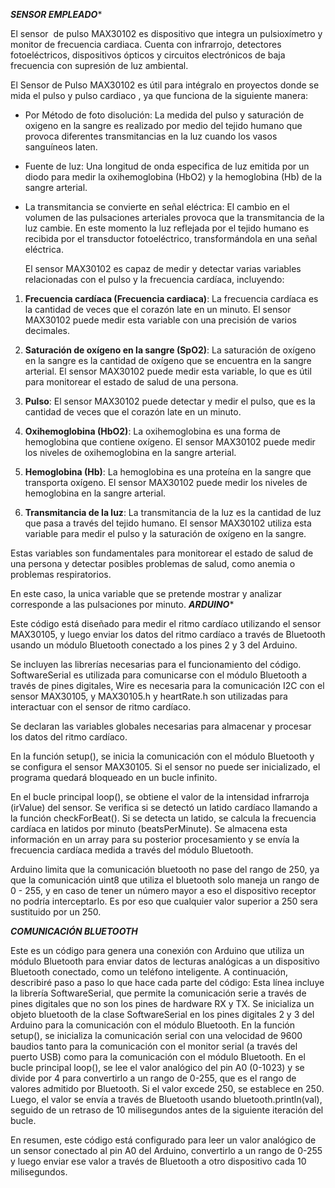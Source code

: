 *****SENSOR EMPLEADO******

El sensor  de pulso MAX30102 es dispositivo que integra un pulsioxímetro y  monitor de frecuencia cardiaca. Cuenta con infrarrojo, detectores fotoeléctricos, dispositivos ópticos y circuitos electrónicos de baja frecuencia con supresión de luz ambiental. 

El Sensor de Pulso MAX30102 es útil para intégralo en proyectos donde se mida el pulso y pulso cardiaco , ya que funciona de la siguiente manera:
* Por Método de foto disolución: La medida del pulso y saturación de oxigeno en la sangre es realizado por medio del tejido humano que provoca diferentes transmitancias en la luz cuando los vasos sanguíneos laten.
* Fuente de luz: Una longitud de onda especifica de luz emitida por un diodo para medir la oxihemoglobina (HbO2) y la hemoglobina (Hb) de la sangre arterial.
* La transmitancia se convierte en señal eléctrica: El cambio en el volumen de las pulsaciones arteriales provoca que la transmitancia de la luz cambie. En este momento la luz reflejada por el tejido humano es recibida por el transductor fotoeléctrico, transformándola en una señal eléctrica.

  El sensor MAX30102 es capaz de medir y detectar varias variables relacionadas con el pulso y la frecuencia cardíaca, incluyendo:

1. **Frecuencia cardíaca (Frecuencia cardiaca)**: La frecuencia cardíaca es la cantidad de veces que el corazón late en un minuto. El sensor MAX30102 puede medir esta variable con una precisión de varios decimales.

2. **Saturación de oxígeno en la sangre (SpO2)**: La saturación de oxígeno en la sangre es la cantidad de oxígeno que se encuentra en la sangre arterial. El sensor MAX30102 puede medir esta variable, lo que es útil para monitorear el estado de salud de una persona.

3. **Pulso**: El sensor MAX30102 puede detectar y medir el pulso, que es la cantidad de veces que el corazón late en un minuto.

4. **Oxihemoglobina (HbO2)**: La oxihemoglobina es una forma de hemoglobina que contiene oxígeno. El sensor MAX30102 puede medir los niveles de oxihemoglobina en la sangre arterial.

5. **Hemoglobina (Hb)**: La hemoglobina es una proteína en la sangre que transporta oxígeno. El sensor MAX30102 puede medir los niveles de hemoglobina en la sangre arterial.

6. **Transmitancia de la luz**: La transmitancia de la luz es la cantidad de luz que pasa a través del tejido humano. El sensor MAX30102 utiliza esta variable para medir el pulso y la saturación de oxígeno en la sangre.

Estas variables son fundamentales para monitorear el estado de salud de una persona y detectar posibles problemas de salud, como anemia o problemas respiratorios.

En este caso, la unica variable que se pretende mostrar y analizar corresponde a las pulsaciones por minuto.
*****ARDUINO******

Este código está diseñado para medir el ritmo cardíaco utilizando el sensor MAX30105, y luego enviar los datos del ritmo cardíaco a través de Bluetooth usando un módulo Bluetooth conectado a los pines 2 y 3 del Arduino.

Se incluyen las librerías necesarias para el funcionamiento del código. SoftwareSerial es utilizada para comunicarse con el módulo Bluetooth a través de pines digitales, Wire es necesaria para la comunicación I2C con el sensor MAX30105, y MAX30105.h y heartRate.h son utilizadas para interactuar con el sensor de ritmo cardíaco.

Se declaran las variables globales necesarias para almacenar y procesar los datos del ritmo cardíaco.

En la función setup(), se inicia la comunicación con el módulo Bluetooth y se configura el sensor MAX30105. Si el sensor no puede ser inicializado, el programa quedará bloqueado en un bucle infinito.

En el bucle principal loop(), se obtiene el valor de la intensidad infrarroja (irValue) del sensor. Se verifica si se detectó un latido cardíaco llamando a la función checkForBeat(). Si se detecta un latido, se calcula la frecuencia cardíaca en latidos por minuto (beatsPerMinute). Se almacena esta información en un array para su posterior procesamiento y se envía la frecuencia cardíaca medida a través del módulo Bluetooth.

Arduino limita que la comunicación bluetooth no pase del rango de 250, ya que la comunicación uint8 que utiliza el bluetooth solo maneja un rango de 0 - 255, y en caso de tener un número mayor a eso el dispositivo receptor no podría interceptarlo. Es por eso que cualquier valor superior a 250 sera sustituido por un 250.

*****COMUNICACIÓN BLUETOOTH*****

Este es un código para genera una conexión con Arduino que utiliza un módulo Bluetooth para enviar datos de lecturas analógicas a un dispositivo Bluetooth conectado, como un teléfono inteligente. A continuación, describiré paso a paso lo que hace cada parte del código: Esta línea incluye la librería SoftwareSerial, que permite la comunicación serie a través de pines digitales que no son los pines de hardware RX y TX. Se inicializa un objeto bluetooth de la clase SoftwareSerial en los pines digitales 2 y 3 del Arduino para la comunicación con el módulo Bluetooth. En la función setup(), se inicializa la comunicación serial con una velocidad de 9600 baudios tanto para la comunicación con el monitor serial (a través del puerto USB) como para la comunicación con el módulo Bluetooth. En el bucle principal loop(), se lee el valor analógico del pin A0 (0-1023) y se divide por 4 para convertirlo a un rango de 0-255, que es el rango de valores admitido por Bluetooth. Si el valor excede 250, se establece en 250. Luego, el valor se envía a través de Bluetooth usando bluetooth.println(val), seguido de un retraso de 10 milisegundos antes de la siguiente iteración del bucle.

En resumen, este código está configurado para leer un valor analógico de un sensor conectado al pin A0 del Arduino, convertirlo a un rango de 0-255 y luego enviar ese valor a través de Bluetooth a otro dispositivo cada 10 milisegundos.
